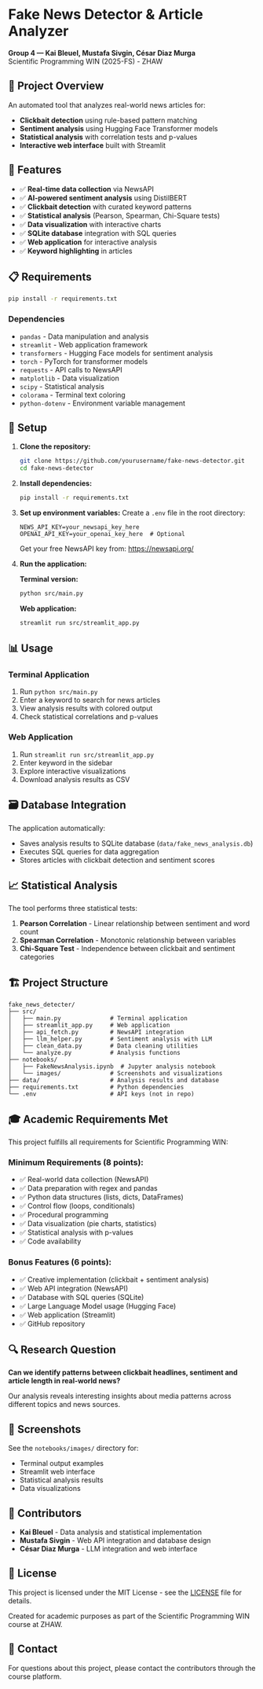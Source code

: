 # Fake News Detector & Article Analyzer

**Group 4 — Kai Bleuel, Mustafa Sivgin, César Diaz Murga**  
Scientific Programming WIN (2025-FS) - ZHAW

## 🎯 Project Overview

An automated tool that analyzes real-world news articles for:
- **Clickbait detection** using rule-based pattern matching
- **Sentiment analysis** using Hugging Face Transformer models
- **Statistical analysis** with correlation tests and p-values
- **Interactive web interface** built with Streamlit

## 🚀 Features

- ✅ **Real-time data collection** via NewsAPI
- ✅ **AI-powered sentiment analysis** using DistilBERT
- ✅ **Clickbait detection** with curated keyword patterns
- ✅ **Statistical analysis** (Pearson, Spearman, Chi-Square tests)
- ✅ **Data visualization** with interactive charts
- ✅ **SQLite database** integration with SQL queries
- ✅ **Web application** for interactive analysis
- ✅ **Keyword highlighting** in articles

## 📋 Requirements

```bash
pip install -r requirements.txt
```

### Dependencies
- `pandas` - Data manipulation and analysis
- `streamlit` - Web application framework
- `transformers` - Hugging Face models for sentiment analysis
- `torch` - PyTorch for transformer models
- `requests` - API calls to NewsAPI
- `matplotlib` - Data visualization
- `scipy` - Statistical analysis
- `colorama` - Terminal text coloring
- `python-dotenv` - Environment variable management

## 🔧 Setup

1. **Clone the repository:**
   ```bash
   git clone https://github.com/yourusername/fake-news-detector.git
   cd fake-news-detector
   ```

2. **Install dependencies:**
   ```bash
   pip install -r requirements.txt
   ```

3. **Set up environment variables:**
   Create a `.env` file in the root directory:
   ```
   NEWS_API_KEY=your_newsapi_key_here
   OPENAI_API_KEY=your_openai_key_here  # Optional
   ```
   
   Get your free NewsAPI key from: https://newsapi.org/

4. **Run the application:**

   **Terminal version:**
   ```bash
   python src/main.py
   ```
   
   **Web application:**
   ```bash
   streamlit run src/streamlit_app.py
   ```

## 📊 Usage

### Terminal Application
1. Run `python src/main.py`
2. Enter a keyword to search for news articles
3. View analysis results with colored output
4. Check statistical correlations and p-values

### Web Application
1. Run `streamlit run src/streamlit_app.py`
2. Enter keyword in the sidebar
3. Explore interactive visualizations
4. Download analysis results as CSV

## 🗃️ Database Integration

The application automatically:
- Saves analysis results to SQLite database (`data/fake_news_analysis.db`)
- Executes SQL queries for data aggregation
- Stores articles with clickbait detection and sentiment scores

## 📈 Statistical Analysis

The tool performs three statistical tests:
1. **Pearson Correlation** - Linear relationship between sentiment and word count
2. **Spearman Correlation** - Monotonic relationship between variables  
3. **Chi-Square Test** - Independence between clickbait and sentiment categories

## 🏗️ Project Structure

```
fake_news_detecter/
├── src/
│   ├── main.py              # Terminal application
│   ├── streamlit_app.py     # Web application
│   ├── api_fetch.py         # NewsAPI integration
│   ├── llm_helper.py        # Sentiment analysis with LLM
│   ├── clean_data.py        # Data cleaning utilities
│   └── analyze.py           # Analysis functions
├── notebooks/
│   ├── FakeNewsAnalysis.ipynb  # Jupyter analysis notebook
│   └── images/              # Screenshots and visualizations
├── data/                    # Analysis results and database
├── requirements.txt         # Python dependencies
└── .env                     # API keys (not in repo)
```

## 🎓 Academic Requirements Met

This project fulfills all requirements for Scientific Programming WIN:

### Minimum Requirements (8 points):
- ✅ Real-world data collection (NewsAPI)
- ✅ Data preparation with regex and pandas
- ✅ Python data structures (lists, dicts, DataFrames)
- ✅ Control flow (loops, conditionals)
- ✅ Procedural programming
- ✅ Data visualization (pie charts, statistics)
- ✅ Statistical analysis with p-values
- ✅ Code availability

### Bonus Features (6 points):
- ✅ Creative implementation (clickbait + sentiment analysis)
- ✅ Web API integration (NewsAPI)
- ✅ Database with SQL queries (SQLite)
- ✅ Large Language Model usage (Hugging Face)
- ✅ Web application (Streamlit)
- ✅ GitHub repository

## 🔍 Research Question

**Can we identify patterns between clickbait headlines, sentiment and article length in real-world news?**

Our analysis reveals interesting insights about media patterns across different topics and news sources.

## 📸 Screenshots

See the `notebooks/images/` directory for:
- Terminal output examples
- Streamlit web interface
- Statistical analysis results
- Data visualizations

## 🤝 Contributors

- **Kai Bleuel** - Data analysis and statistical implementation
- **Mustafa Sivgin** - Web API integration and database design  
- **César Diaz Murga** - LLM integration and web interface

## 📄 License

This project is licensed under the MIT License - see the [LICENSE](LICENSE) file for details.

Created for academic purposes as part of the Scientific Programming WIN course at ZHAW.

## 📧 Contact

For questions about this project, please contact the contributors through the course platform.
